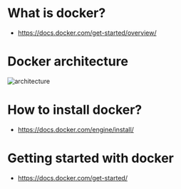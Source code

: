 # What is docker?
- https://docs.docker.com/get-started/overview/
# Docker architecture
![architecture](https://docs.docker.com/assets/images/architecture.svg)
# How to install docker?
- https://docs.docker.com/engine/install/
# Getting started with docker
- https://docs.docker.com/get-started/
